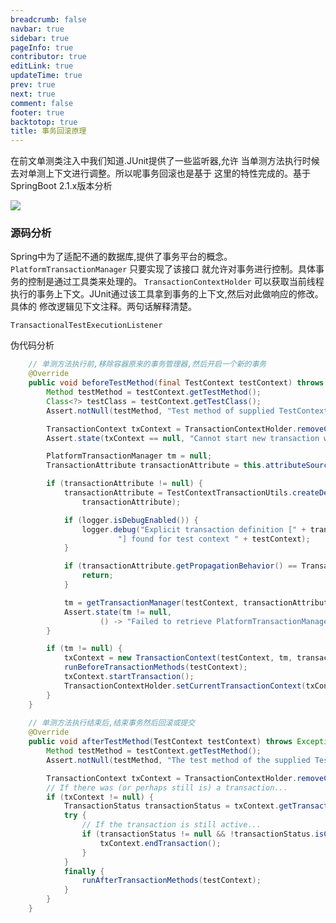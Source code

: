 ```yaml
---
breadcrumb: false
navbar: true
sidebar: true
pageInfo: true
contributor: true
editLink: true
updateTime: true
prev: true
next: true
comment: false
footer: true
backtotop: true
title: 事务回滚原理
---
```



在前文单测类注入中我们知道.JUnit提供了一些监听器,允许
当单测方法执行时候去对单测上下文进行调整。所以呢事务回滚也是基于
这里的特性完成的。<Version>基于SpringBoot 2.1.x版本分析</Version>

![](https://img.springlearn.cn/blog/learn_1617795655000.png)


### 源码分析

Spring中为了适配不通的数据库,提供了事务平台的概念。 `PlatformTransactionManager` 只要实现了该接口
就允许对事务进行控制。具体事务的控制是通过工具类来处理的。 `TransactionContextHolder` 可以获取当前线程
执行的事务上下文。JUnit通过该工具拿到事务的上下文,然后对此做响应的修改。具体的
修改逻辑见下文注释。两句话解释清楚。

`TransactionalTestExecutionListener`

伪代码分析

```java {1,40} 
    // 单测方法执行前,移除容器原来的事务管理器,然后开启一个新的事务
    @Override
	public void beforeTestMethod(final TestContext testContext) throws Exception {
		Method testMethod = testContext.getTestMethod();
		Class<?> testClass = testContext.getTestClass();
		Assert.notNull(testMethod, "Test method of supplied TestContext must not be null");

		TransactionContext txContext = TransactionContextHolder.removeCurrentTransactionContext();
		Assert.state(txContext == null, "Cannot start new transaction without ending existing transaction");

		PlatformTransactionManager tm = null;
		TransactionAttribute transactionAttribute = this.attributeSource.getTransactionAttribute(testMethod, testClass);

		if (transactionAttribute != null) {
			transactionAttribute = TestContextTransactionUtils.createDelegatingTransactionAttribute(testContext,
				transactionAttribute);

			if (logger.isDebugEnabled()) {
				logger.debug("Explicit transaction definition [" + transactionAttribute +
						"] found for test context " + testContext);
			}

			if (transactionAttribute.getPropagationBehavior() == TransactionDefinition.PROPAGATION_NOT_SUPPORTED) {
				return;
			}

			tm = getTransactionManager(testContext, transactionAttribute.getQualifier());
			Assert.state(tm != null,
					() -> "Failed to retrieve PlatformTransactionManager for @Transactional test: " + testContext);
		}

		if (tm != null) {
			txContext = new TransactionContext(testContext, tm, transactionAttribute, isRollback(testContext));
			runBeforeTransactionMethods(testContext);
			txContext.startTransaction();
			TransactionContextHolder.setCurrentTransactionContext(txContext);
		}
	}
	
	// 单测方法执行结束后,结束事务然后回滚或提交
	@Override
	public void afterTestMethod(TestContext testContext) throws Exception {
		Method testMethod = testContext.getTestMethod();
		Assert.notNull(testMethod, "The test method of the supplied TestContext must not be null");

		TransactionContext txContext = TransactionContextHolder.removeCurrentTransactionContext();
		// If there was (or perhaps still is) a transaction...
		if (txContext != null) {
			TransactionStatus transactionStatus = txContext.getTransactionStatus();
			try {
				// If the transaction is still active...
				if (transactionStatus != null && !transactionStatus.isCompleted()) {
					txContext.endTransaction();
				}
			}
			finally {
				runAfterTransactionMethods(testContext);
			}
		}
	}
```
